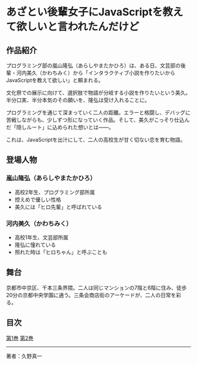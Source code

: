 # あざとい後輩女子にJavaScriptを教えて欲しいと言われたんだけど

## 作品紹介

プログラミング部の嵐山隆弘（あらしやまたかひろ）は、ある日、文芸部の後輩・河内美久（かわちみく）から「インタラクティブ小説を作りたいからJavaScriptを教えて欲しい」と頼まれる。

文化祭での展示に向けて、選択肢で物語が分岐する小説を作りたいという美久。半分口実、半分本気のその願いを、隆弘は受け入れることに。

プログラミングを通じて深まっていく二人の距離。エラーと格闘し、デバッグに苦戦しながらも、少しずつ形になっていく作品。そして、美久がこっそり仕込んだ「隠しルート」に込められた想いとは——。

これは、JavaScriptを出汁にして、二人の高校生が甘く切ない恋を育む物語。

## 登場人物

### 嵐山隆弘（あらしやまたかひろ）
- 高校2年生、プログラミング部所属
- 控えめで優しい性格
- 美久には「ヒロ先輩」と呼ばれている

### 河内美久（かわちみく）
- 高校1年生、文芸部所属
- 隆弘に憧れている
- 照れた時は「ヒロちゃん」と呼ぶことも

## 舞台

京都市中京区、千本三条界隈。二人は同じマンションの7階と6階に住み、徒歩20分の京都中央学園に通う。三条会商店街のアーケードが、二人の日常を彩る。

## 目次

[第1巻](volume1/index.md)
[第2巻](volume2/index.md)

---

著者：久野真一
